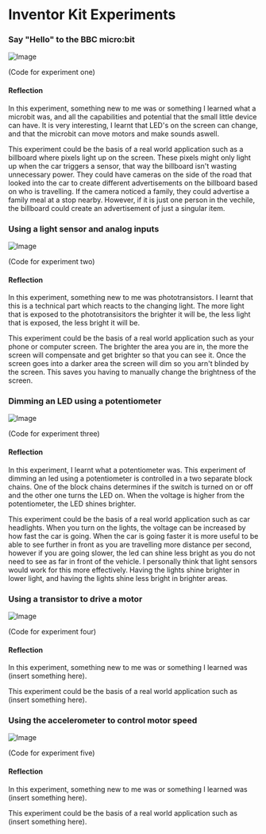 # Inventor Kit Experiments

### Say "Hello" to the BBC micro:bit ###

![Image](experiment1.JPG)

(Code for experiment one)

#### Reflection ####

In this experiment, something new to me was or something I learned what a microbit was, and all the capabilities and potential that the small little device can have. It is very interesting, I learnt that LED's on the screen can change, and that the microbit can move motors and make sounds aswell.  

This experiment could be the basis of a real world application such as a billboard where pixels light up on the screen. These pixels might only light up when the car triggers a sensor, that way the billboard isn't wasting unnecessary power. They could have cameras on the side of the road that looked into the car to create different advertisements on the billboard based on who is travelling. If the camera noticed a family, they could advertise a family meal at a stop nearby. However, if it is just one person in the vechile, the billboard could create an advertisement of just a singular item. 

### Using a light sensor and analog inputs ###





![Image](experiment2.JPG)

(Code for experiment two)
#### Reflection ####

In this experiment, something new to me was phototransistors. I learnt that this is a technical part which reacts to the changing light. The more light that is exposed to the phototransisitors the brighter it will be, the less light that is exposed, the less bright it will be. 

This experiment could be the basis of a real world application such as your phone or computer screen. The brighter the area you are in, the more the screen will compensate and get brighter so that you can see it. Once the screen goes into a darker area the screen will dim so you arn't blinded by the screen. This saves you having to manually change the brightness of the screen. 

### Dimming an LED using a potentiometer ###

![Image](experiment3.JPG)

(Code for experiment three)
#### Reflection ####

In this experiment, I learnt what a potentiometer was. This experiment of dimming an led using a potentiometer is controlled in a two separate block chains. One of the block chains determines if the switch is turned on or off and the other one turns the LED on. When the voltage is higher from the potentiometer, the LED shines brighter.

This experiment could be the basis of a real world application such as car headlights. When you turn on the lights, the voltage can be increased by how fast the car is going. When the car is going faster it is more useful to be able to see further in front as you are travelling more distance per second, however if you are going slower, the led can shine less bright as you do not need to see as far in front of the vehicle. I personally think that light sensors would work for this more effectively. Having the lights shine brighter in lower light, and having the lights shine less bright in brighter areas. 

### Using a transistor to drive a motor ###


![Image](experiment4.JPG)

(Code for experiment four)
#### Reflection ####

In this experiment, something new to me was or something I learned was (insert something here).

This experiment could be the basis of a real world application such as (insert something here).

### Using the accelerometer to control motor speed ###



![Image](experiment5.JPG)

(Code for experiment five)
#### Reflection ####

In this experiment, something new to me was or something I learned was (insert something here).

This experiment could be the basis of a real world application such as (insert something here).

